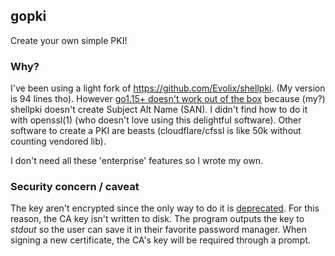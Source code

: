 ## gopki

Create your own simple PKI!

### Why?

I've been using a light fork of https://github.com/Evolix/shellpki. (My version
is 94 lines tho). However [go1.15+ doesn't work out of the
box](https://golang.org/doc/go1.15#commonname) because (my?) shellpki doesn't
create Subject Alt Name (SAN). I didn't find how to do it with openssl(1) (who
doesn't love using this delightful software). Other software to create a PKI
are beasts (cloudflare/cfssl is like 50k without counting vendored lib).

I don't need all these 'enterprise' features so I wrote my own.

### Security concern / caveat

The key aren't encrypted since the only way to do it is
[deprecated](https://github.com/golang/go/commit/57af9745bfad2c20ed6842878e373d6c5b79285a).
For this reason, the CA key isn't written to disk. The program outputs the key
to *stdout* so the user can save it in their favorite password manager. When
signing a new certificate, the CA's key will be required through a prompt.
